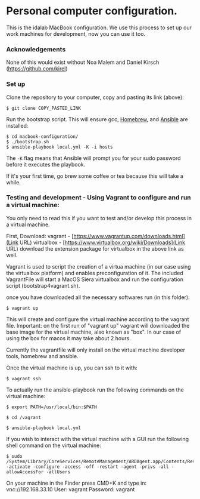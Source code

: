 # Personal computer configuration.

This is the idalab MacBook configuration. We use this process to set up our work machines for development, now you can use it too.

### Acknowledgements

None of this would exist without Noa Malem and Daniel Kirsch (https://github.com/kirel)

### Set up

Clone the repository to your computer, copy and pasting its link (above):

    $ git clone COPY_PASTED_LINK

Run the bootstrap script. This will ensure gcc,
[Homebrew](http://brew.sh/), and [Ansible](http://docs.ansible.com/) are
installed:

    $ cd macbook-configuration/
    $ ./bootstrap.sh
    $ ansible-playbook local.yml -K -i hosts

The `-K` flag means that Ansible will prompt you for your sudo password
before it executes the playbook.

If it's your first time, go brew some coffee or tea because this will take a while.


### Testing and development - Using Vagrant to configure and run a virtual machine:

You only need to read this if you want to test and/or develop this process in a virtual machine.

First, Download:
	vagrant - [https://www.vagrantup.com/downloads.html](Link URL)
	virtualbox - [https://www.virtualbox.org/wiki/Downloads](Link URL)
	download the extension package for virtualbox in the above link as well.

Vagrant is used to script the creation of a virtua machine (in our case using the virtualbox platform) and enables preconfiguration of it.
The included VagrantFile will start a MacOS Siera virtualbox and run the configuration script (bootstrap4vagrant.sh).

once you have downloaded all the necessary softwares run (in this folder):

    $ vagrant up

This will create and configure the virtual machine according to the vagrant file.
Important: on the first run of "vagrant up" vagrant will downloaded the base image for the virtual machine, also known as "box".
In our case of using the box for macos it may take about 2 hours.

Currently the vagrantfile will only install on the virtual machine developer tools, homebrew and ansible.

Once the virtual machine is up, you can ssh to it with:

    $ vagrant ssh

To actually run the ansible-playbook run the following commands on the virtual machine:

    $ export PATH=/usr/local/bin:$PATH

    $ cd /vagrant

    $ ansible-playbook local.yml

If you wish to interact with the virtual machine with a GUI run the following shell command on the virtual machine:

    $ sudo /System/Library/CoreServices/RemoteManagement/ARDAgent.app/Contents/Resources/kickstart -activate -configure -access -off -restart -agent -privs -all -allowAccessFor -allUsers

On your machine in the Finder press CMD+K and type in:
vnc://192.168.33.10
User: vagrant
Password: vagrant
